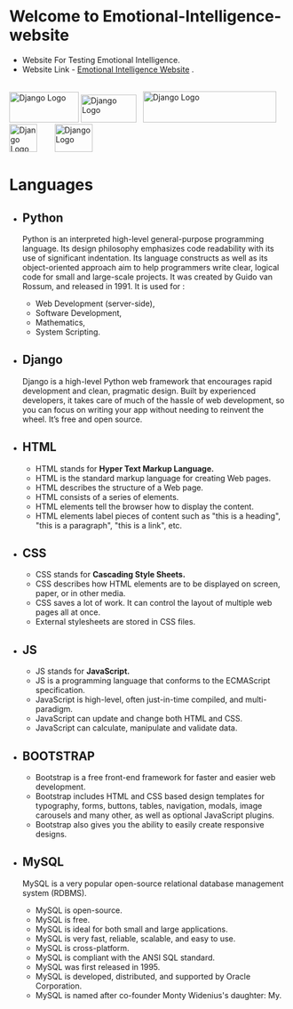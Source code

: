 <!---
<img src="https://www.pngall.com/wp-content/uploads/2016/05/Python-Logo-PNG-Image.png" width="125" height="55" alt="Django Logo" title="Django Logo"> <img src="https://toppng.com/public/uploads/thumbnail/django-python-logo-apress-the-definitive-guide-to-django-web-development-11562875828tuty2twxki.png" width="100" height="50" alt="Django Logo" title="Django Logo"> &nbsp;&nbsp;&nbsp;&nbsp;&nbsp; <img src="https://www.freeiconspng.com/uploads/w3c-html5-logo-0.png" width="60" height="60" alt="Django Logo" title="Django Logo">  <img src="https://www.shariqueweb.com/wp-content/uploads/2015/06/css3.png" width="63" height="63" alt="Django Logo" title="Django Logo"> <img src="https://www.freepnglogos.com/uploads/javascript-png/javascript-shield-logo-icon-2.png" width="60" height="58" alt="Django Logo" title="Django Logo"> 
--->

# Welcome to Emotional-Intelligence-website

- Website For Testing Emotional Intelligence.
- Website Link - [Emotional Intelligence Website](https://eitest.pythonanywhere.com/) .<br><br>

<img src="https://www.pngall.com/wp-content/uploads/2016/05/Python-Logo-PNG-Image.png" width="125" height="55" alt="Django Logo" title="Django Logo"> <img src="https://toppng.com/public/uploads/thumbnail/django-python-logo-apress-the-definitive-guide-to-django-web-development-11562875828tuty2twxki.png" width="100" height="50" alt="Django Logo" title="Django Logo"> &nbsp; <img src="https://p92.com/binaries/content/gallery/p92website/technologies/htmlcssjs-details.png" width="240" height="56" alt="Django Logo" title="Django Logo"> <img src="https://cdn.icon-icons.com/icons2/2415/PNG/512/bootstrap_plain_wordmark_logo_icon_146620.png" width="50" height="50" alt="Django Logo" title="Django Logo"> &nbsp;&nbsp;&nbsp;&nbsp;&nbsp;&nbsp; <img src="https://www.freepnglogos.com/uploads/logo-mysql-png/logo-mysql-mysql-and-moodle-elearningworld-5.png" width="68" height="50" alt="Django Logo" title="Django Logo"> 

# Languages

- ## Python

  Python is an interpreted high-level general-purpose programming language. Its design philosophy emphasizes code readability with its use of significant indentation. Its language   constructs as well as its object-oriented approach aim to help programmers write clear, logical code for small and large-scale projects. It was created by Guido van Rossum, and   released in 1991.
  It is used for :
  + Web Development (server-side),
  + Software Development,
  + Mathematics,
  + System Scripting.


- ## Django 

  Django is a high-level Python web framework that encourages rapid development and clean, pragmatic design. Built by experienced developers, it takes care of much of the hassle of web development, so you can focus on writing your app without needing to reinvent the wheel. It’s free and open source.
  
  
- ## HTML
  
  + HTML stands for <b>Hyper Text Markup Language.</b>
  + HTML is the standard markup language for creating Web pages.
  + HTML describes the structure of a Web page.
  + HTML consists of a series of elements.
  + HTML elements tell the browser how to display the content.
  + HTML elements label pieces of content such as "this is a heading", "this is a paragraph", "this is a link", etc.


- ## CSS

  + CSS stands for <b>Cascading Style Sheets.</b>
  + CSS describes how HTML elements are to be displayed on screen, paper, or in other media.
  + CSS saves a lot of work. It can control the layout of multiple web pages all at once.
  + External stylesheets are stored in CSS files.


- ## JS

  + JS stands for <b>JavaScript.</b> 
  + JS is a programming language that conforms to the ECMAScript specification. 
  + JavaScript is high-level, often just-in-time compiled, and multi-paradigm.
  + JavaScript can update and change both HTML and CSS.
  + JavaScript can calculate, manipulate and validate data.
  
  
- ## BOOTSTRAP

  + Bootstrap is a free front-end framework for faster and easier web development.
  + Bootstrap includes HTML and CSS based design templates for typography, forms, buttons, tables, navigation, modals, image carousels and many other, as well as optional JavaScript plugins.
  + Bootstrap also gives you the ability to easily create responsive designs.


- ## MySQL

  MySQL is a very popular open-source relational database management system (RDBMS).
  
  + MySQL is open-source.
  + MySQL is free.
  + MySQL is ideal for both small and large applications.
  + MySQL is very fast, reliable, scalable, and easy to use.
  + MySQL is cross-platform.
  + MySQL is compliant with the ANSI SQL standard.
  + MySQL was first released in 1995.
  + MySQL is developed, distributed, and supported by Oracle Corporation.
  + MySQL is named after co-founder Monty Widenius's daughter: My.
